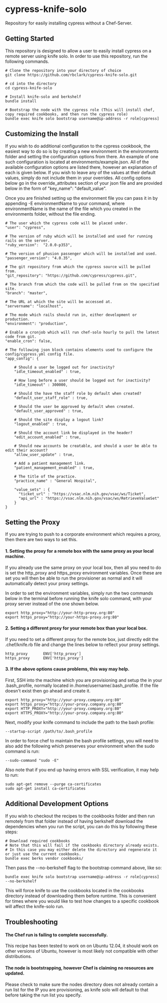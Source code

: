 cypress-knife-solo
====================

Repository for easily installing cypress without a Chef-Server.

Getting Started
-----

This repository is designed to allow a user to easily install cypress on a remote server using knife solo. In order to use this repository, run the following commands.

    # Clone the repository into your directory of choice
    git clone https://github.com/rbclark/cypress-knife-solo.git
    
    # cd into the directory
    cd cypress-knife-solo

    # Install knife-solo and berkshelf
    bundle install

    # Bootstrap the node with the cypress role (This will install chef, copy required cookbooks, and then run the cypress role)
    bundle exec knife solo bootstrap username@ip-address -r role[cypress]

Customizing the Install
-----

If you wish to do additional configuration to the cypress cookbook, the easiest way to do so is by creating a new environment in the environments folder and setting the configuration options from there. An example of one such configuration is located at environments/example.json. All of the available configuration options are listed there, however an explanation of each is given below. If you wish to leave any of the values at their default values, simply do not include them in your overrides. All config options below go in the override_attributes section of your json file and are provided below in the form of "key_name": "default_value".

Once you are finished setting up the environment file you can pass it in by appending -E environmentName to your command, where environmentName is the name of the file which you created in the environments folder, without the file ending.

    # The user which the cypress code will be placed under.
    "user": "cypress",

    # The version of ruby which will be installed and used for running rails on the server.
    "ruby_version":  "2.0.0-p353",

    # The version of phusion passenger which will be installed and used.
    "passenger_version": "4.0.35",

    # The git repository from which the cypress source will be pulled from.
    "git_repository": "https://github.com/cypress/cypress.git",

    # The branch from which the code will be pulled from on the specified site.
    "branch": "master",

    # The URL at which the site will be accessed at.
    "servername": "localhost",

    # The mode which rails should run in, either development or production.
    "environment": "production",

    # Enable a cronjob which will run chef-solo hourly to pull the latest code from git.
    "enable_cron": false,

    # The following json block contains elements used to configure the config/cypress.yml config file.
    "app_config": {
        
        # Should a user be logged out for inactivity?
        "idle_timeout_enabled" : true,
        
        # How long before a user should be logged out for inactivity?
        "idle_timeout" : 300000,

        # Should the have the staff role by default when created?
        "default_user_staff_role" : true,

        # Should the user be approved by default when created.
        "default_user_approved" : true,

        # Should the site display a logout link?
        "logout_enabled" : true,

        # Should the account link be displayed in the header?
        "edit_account_enabled" : true,
        
        # Should new accounts be creatable, and should a user be able to edit their account?
        "allow_user_update" : true,

        # Add a patient management link.
        "patient_management_enabled" : true,

        # The title of the practice.
        "practice_name" : "General Hospital",
        
        "value_sets" : {
          "ticket_url" : "https://vsac.nlm.nih.gov/vsac/ws/Ticket",
          "api_url" : "https://vsac.nlm.nih.gov/vsac/ws/RetrieveValueSet"
        }
    }

Setting the Proxy
-----

If you are trying to push to a corporate environment which requires a proxy, then there are two ways to set this.

#### 1. Setting the proxy for a remote box with the same proxy as your local machine.

If you already use the same proxy on your local box, then all you need to do is set the http_proxy and https_proxy environment variables. Once these are set you will then be able to run the provisioner as normal and it will automatically detect your proxy settings. 

In order to set the environment variables, simply run the two commands below in the terminal before running the knife solo command, with your proxy server instead of the one shown below.

    export http_proxy="http://your-http-proxy.org:80"
    export https_proxy="http://your-https-proxy.org:80"

#### 2. Setting a different proxy for your remote box than your local box.

If you need to set a different proxy for the remote box, just directly edit the .chef/knife.rb file and change the lines below to reflect your proxy settings.

    http_proxy       ENV['http_proxy']
    https_proxy      ENV['https_proxy']

#### 3. If the above options cause problems, this way may help.

First, SSH into the machine which you are provisioning and setup the in your .bash_profile, normally located in /home/username/.bash_profile. If the file doesn't exist then go ahead and create it.

    export http_proxy="http://your-proxy.company.org:80"
    export https_proxy="http://your-proxy.company.org:80"
    export HTTP_PROXY="http://your-proxy.company.org:80"
    export HTTPS_PROXY="http://your-proxy.company.org:80"

Next, modify your knife command to include the path to the bash profile:

    --startup-script /path/to/.bash_profile

In order to force chef to maintain the bash profile settings, you will need to also add the following which preserves your environment when the sudo command is run:

    --sudo-command "sudo -E"

Also note that if you end up having errors with SSL verification, it may help to run:

    sudo apt-get remove --purge ca-certificates 
    sudo apt-get install ca-certificates

Additional Development Options
-----

If you wish to checkout the recipes to the cookbooks folder and then run remotely from that folder instead of having berkshelf download the dependencies when you run the script, you can do this by following these steps:

    # Download required cookbooks
    # Note that this will fail if the cookbooks directory already exists.
    # In this case you may either delete the directory and regenerate it or just use the current cookbooks.
    bundle exec berks vendor cookbooks/

Then pass the --no-berkshelf flag to the bootstrap command above, like so:

    bundle exec knife solo bootstrap username@ip-address -r role[cypress] --no-berkshelf

This will force knife to use the cookbooks located in the cookbooks directory instead of downloading them before runtime. This is convenient for times where you would like to test how changes to a specific cookbook will affect the knife-solo run.

Troubleshooting
-----

#### The Chef run is failing to complete successfully.

This recipe has been tested to work on on Ubuntu 12.04, it should work on other versions of Ubuntu, however is most likely not compatible with other distributions.

#### The node is bootstrapping, however Chef is claiming no resources are updated.

Please check to make sure the nodes directory does not already contain a run list for the IP you are provisioning, as knife solo will default to that before taking the run list you specify.
